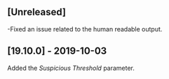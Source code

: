## [Unreleased]
-Fixed an issue related to the human readable output.

## [19.10.0] - 2019-10-03
Added the *Suspicious Threshold* parameter.
